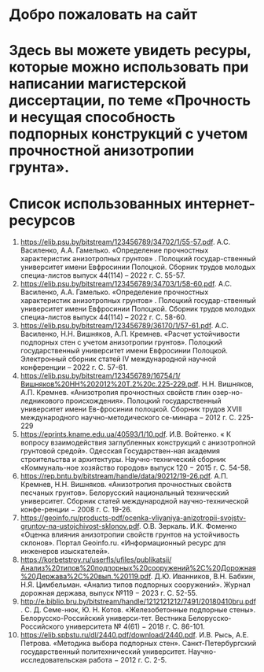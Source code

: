 # Добро пожаловать на сайт
# Здесь вы можете увидеть ресуры, которые можно использовать при написании магистерской диссертации, по теме «Прочность и несущая способность подпорных конструкций с учетом прочностной анизотропии грунта». 
# Список использованных интернет-ресурсов
1.	https://elib.psu.by/bitstream/123456789/34702/1/55-57.pdf.  А.С. Василенко, А.А. Гамелько. «Определение прочностных характеристик анизотропных грунтов» . Полоцкий государ-ственный университет имени Евфросинии Полоцкой. Сборник трудов молодых специа-листов выпуск 44(114) – 2022 г. С. 55-57.
2.	https://elib.psu.by/bitstream/123456789/34703/1/58-60.pdf. А.С. Василенко, А.А. Гамелько. «Определение прочностных характеристик анизотропных грунтов» . Полоцкий государ-ственный университет имени Евфросинии Полоцкой. Сборник трудов молодых специа-листов выпуск 44(114) – 2022 г. С. 58-60.
3.	https://elib.psu.by/bitstream/123456789/36170/1/57-61.pdf. А.С. Василенко, Н.Н. Вишняков, А.П. Кремнев. «Расчет устойчивости подпорных стен с учетом анизотропии грунтов». Полоцкий государственный университет имени Евфросинии Полоцкой. Электронный сборник статей IV международной научной конференции – 2022 г. С. 57-61.
4.	https://elib.psu.by/bitstream/123456789/16754/1/Вишняков%20НН%202012%20Т.2%20с.225-229.pdf. Н.Н. Вишняков, А.П. Кремнев. «Анизотропия прочностных свойств глин озер-но-ледникового происхождения». Полоцкий государственный университет имени Ев-фросинии полоцкой. Сборник трудов XVIII международного научно-методического се-минара – 2012 г. С. 225-229
5.	https://eprints.kname.edu.ua/40593/1/10.pdf. И.В. Войтенко. « К вопросу взаимодействия заглубленных конструкций с анизотропной грунтовой средой». Одесская Государствен-ная академия строительства и архитектуры. Научно-технический сборник «Коммуналь-ное хозяйство городов» выпуск 120 − 2015 г. С. 54-58.
6.	https://rep.bntu.by/bitstream/handle/data/90212/19-26.pdf. А.П. Кремнев, Н.Н. Вишняков. «Анизотропия прочностных свойств песчаных грунтов». Белорусский национальный технический университет. Сборник статей международной научно-технической конфе-ренции − 2008 г. С. 19-26.
7.	https://geoinfo.ru/products-pdf/ocenka-vliyaniya-anizotropii-svojstv-gruntov-na-ustojchivost-sklonov.pdf. О.В. Зеркаль. И.К. Фоменко «Оценка влияния анизотропии свойств грунтов на устойчивость склонов». Портал Geoinfo.ru. «Информационный ресурс для инженеров изыскателей».
8.	https://korbetstroy.ru/userfls/ufiles/publikatsii/Анализ%20типов%20подпорных%20сооружений%2C%20Дорожная%20Держава%2C%20вып.%20119.pdf. Д.Ю. Иванников, В.Н. Бабкин, Н.Я. Цимбельман. «Анализ типов подпорных сооружений». Журнал дорожная держава, выпуск №119 − 2023 г. С. 52-55. 
9.	http://e.biblio.bru.by/bitstream/handle/1212121212/7491/20180410bru.pdf. С. Д. Семе-нюк, Ю. Н. Котов. «Железобетонные подпорные стены». Белорусско-Российский универси-тет. Вестника Белорусско-Российского университета № 4(61) − 2018 г. С. 86-101.
10.	https://elib.spbstu.ru/dl/2440.pdf/download/2440.pdf. И.В. Рысь, А.Е. Петрова. «Методика выбора подпорных стен».  Санкт-Петербургский государственный политехнический университет. Научно-исследовательская работа − 2012 г. С. 2-5.
